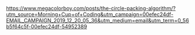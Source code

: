 https://www.megacolorboy.com/posts/the-circle-packing-algorithm/?utm_source=Morning+Cup+of+Coding&utm_campaign=00efec24df-EMAIL_CAMPAIGN_2019_12_20_05_36&utm_medium=email&utm_term=0_56b5f64c5f-00efec24df-54952389